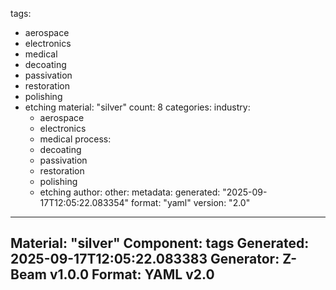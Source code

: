 tags:
  - aerospace
  - electronics
  - medical
  - decoating
  - passivation
  - restoration
  - polishing
  - etching
material: "silver"
count: 8
categories:
  industry:
    - aerospace
    - electronics
    - medical
  process:
    - decoating
    - passivation
    - restoration
    - polishing
    - etching
  author:
  other:
metadata:
  generated: "2025-09-17T12:05:22.083354"
  format: "yaml"
  version: "2.0"

---
Material: "silver"
Component: tags
Generated: 2025-09-17T12:05:22.083383
Generator: Z-Beam v1.0.0
Format: YAML v2.0
---